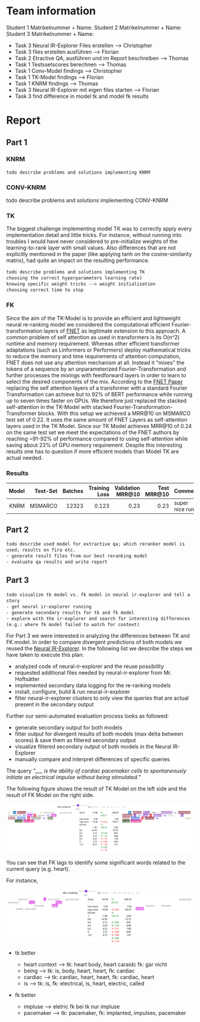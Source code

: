 # Team information

Student 1 Matrikelnummer + Name:
Student 2 Matrikelnummer + Name:
Student 3 Matrikelnummer + Name:


* Task 3 Neural IR-Explorer Files erstellen --> Christopher
* Task 3 files erstellen ausführen --> Florian
* Task 2 Etractive QA, ausführen und im Report beschreiben --> Thomas
* Task 1 Testssetscores berechnen --> Thomas
* Task 1 Conv-Model findings --> Christopher
* Task 1 TK-Model findings --> Florian
* Task 1 KNRM findings --> Thomas
* Task 3 Neural IR-Explorer mit eigen files starten --> Florian
* Task 3 find difference in model tk and model fk results 

# Report

## Part 1

### KNRM
    todo describe problems and solutions implementing KNRM

### CONV-KNRM
todo describe problems and solutions implementing CONV-KNRM

### TK
The biggest challenge implementing model TK was to correctly apply every implementation detail and little tricks.
For instance, without running into troubles I would have never considered to pre-initialize weights of the learning-to-rank layer with small values.
Also differences that are not explicitly mentioned in the paper (like applying tanh on the cosine-similarity matrix), had quite an impact on the resulting performance.


    todo describe problems and solutions implementing TK
    choosing the correct hyperparameters learning rate)
    knowing specific weight tricks --> weight initialization
    choosing correct time to stop

### FK
Since the aim of the TK-Model is to provide an efficient and lightweight neural re-ranking model we considered the computational efficient Fourier-transformation layers of [FNET]((https://arxiv.org/pdf/2105.03824.pdf)) as legitimate extension to this approach. 
A common problem of self attention as used in transformers is its O(n^2) runtime and memory requirement.
Whereas other efficient transformer adaptations (such as Linformers or Performers)  deploy mathematical tricks to reduce the memory and time requirements of attention computation, FNET does not use any attention mechanism at all. Instead it "mixes" the tokens of a sequence by an unparameterized Fourier-Transformation and further processes the mixings with feedforward layers in order to learn to select the desired components of the mix.
According to the [FNET Paper](https://arxiv.org/pdf/2105.03824.pdf) replacing the self attention layers of a transformer with 
a standard Fourier Transformation can achieve but to 92% of BERT performance while running up to seven times faster on GPUs.
We therefore just replaced the stacked self-attention in the TK-Model with stacked Fourier-Transformation-Transformer blocks. 
With this setup we achieved a MRR@10 on MSMARCO test set of 0.22. It uses the same amount of FNET Layers as self-attention layers used in the TK Model.
Since our TK Model achieves MRR@10 of 0.24 on the same test set we meet the expectations of the FNET authors by reaching ~91-92% of performance compared to using self-attention while saving about 23% of GPU memory requirement.
Despite this interesting results one has to question if more efficient models than Model TK are actual needed.


### Results

| Model | Test-Set | Batches |  Training Loss    |  Validation MRR@10 | Test MRR@10  | Comment |
|-------:|------:|----:|----:|----:|----:|----|
| KNRM | MSMARCO | 12323 | 0.123 | 0.23  | 0.23 | super nice run |


## Part 2

    todo describe used model for extractive qa; which reranker model is used; results on fira etc.
    - generate result files from our best reranking model
    - evaluate qa results and write report

## Part 3

    todo visualize tk model vs. fk model in neural ir-explorer and tell a story
    - get neural ir-explorer running
    - generate secondary results for tk and fk model
    - explore with the ir-explorer and search for interesting differences (e.g.: where fk model failed to watch for context)

For Part 3 we were interested in analyzing the differences between TK and FK model. In order to compare divergent predictions of both models we reused the [Neural IR-Explorer](https://github.com/sebastian-hofstaetter/neural-ir-explorer). In the following list we describe the steps we have taken to execute this plan:

* analyzed code of neural-ir-explorer and the reuse possibility 
* requested additional files needed by neural-ir-explorer from Mr. Hoftsätter
* implemented secondary data logging for the re-ranking models
* install, configure, build & run neural-ir-explorer
* filter neural-ir-explorer clusters to only view the queries that are actual present in the secondary output

Further our semi-automated evaluation process looks as followed:
* generate secondary output for both models
* filter output for divergent results of both models (max delta between scores) & save them as filtered secondary output
* visualize filtered secondary output of both models in the Neural IR-Explorer
* manually compare and interpret differences of specific queries



The query *"___ is the ability of cardiac pacemaker cells to spontaneously initiate an electrical impulse without being stimulated."*

The following figure shows the result of TK Model on the left side and the result of FK Model on the right side.

![_](documents\report_heart_query_overall.png)

You can see that FK lags to identify some significant words related to the current query (e.g. heart).

For instance, 

![_](documents\report_heart_query_overall_being.png)

* tk better

    * heart context --> tk: heart body, heart caraidc fk: gar nicht
    * being --> tk: is, body, heart, heart, fk: cardiac
    * cardiac -->  tk: cardiac, heart, heart, fk: cardiac, heart
    * is --> tk: is, fk: electrical, is, heart, electric, called
* fk better
    * impluse --> eletric fk bei tk nur impluse
    * pacemaker --> tk: pacemaker, fk: implanted, impulses, pacemaker


